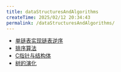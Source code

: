 ```yaml
---
title: dataStructuresAndAlgorithms
createTime: 2025/02/12 20:34:43
permalink: /dataStructuresAndAlgorithms/
---
```

- [单链表实现链表逆序](1.单链表实现链表逆序.md)
- [排序算法](2.排序算法.md)
- [C指针与结构体](3.C指针与结构体.md)
- [树的演化](4.树的演化.md)
